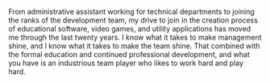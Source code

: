 From administrative assistant working for technical departments to joining the ranks of the development team, my drive to join in the creation process of educational software, video games, and utility applications has moved me through the last twenty years. I know what it takes to make management shine, and I know what it takes to make the team shine. That combined with the formal education and continued professional development, and what you have is an industrious team player who likes to work hard and play hard.



